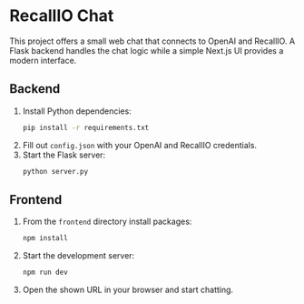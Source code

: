 # RecallIO Chat

This project offers a small web chat that connects to OpenAI and RecallIO. A Flask backend handles the chat logic while a simple Next.js UI provides a modern interface.

## Backend

1. Install Python dependencies:
   ```bash
   pip install -r requirements.txt
   ```
2. Fill out `config.json` with your OpenAI and RecallIO credentials.
3. Start the Flask server:
   ```bash
   python server.py
   ```

## Frontend

1. From the `frontend` directory install packages:
   ```bash
   npm install
   ```
2. Start the development server:
   ```bash
   npm run dev
   ```
3. Open the shown URL in your browser and start chatting.
